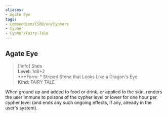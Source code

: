 ```yaml
---
aliases:
- Agate Eye
tags:
- Compendium/CSRD/en/Cyphers
- Cypher
- Cypher/Fairy-Tale
---
```


  
## Agate Eye  
>[!info] Stats  
> **Level:** 1d6+2  
> ***Form: * Striped Stone that Looks Like a Dragon's Eye  
> **Kind:** FAIRY TALE
  
When ground up and added to food or drink, or applied to the skin, renders the user immune to poisons of the cypher level or lower for one hour per cypher level (and ends any such ongoing effects, if any, already in the user's system).